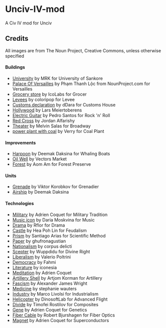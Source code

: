 # Unciv-IV-mod
A Civ IV mod for Unciv


## Credits

All images are from The Noun Project, Creative Commons, unless otherwise specified

#### Buildings

- [University](https://thenounproject.com/icon/university-2908697/) by MRK for University of Sankore
- [Palace Of Versailles](https://thenounproject.com/icon/palace-of-versailles-2322278/) by Phạm Thanh Lộc from NounProject.com for Versailles
- [Grocery store](https://thenounproject.com/icon/grocery-store-4116484/) by IcoLabs for Grocer
- [Levees](https://thenounproject.com/icon/levees-2381597/) by coloripop for Levee
- [Customs declaration](https://thenounproject.com/icon/customs-declaration-2002091/) by dDara for Customs House
- [Hollywood](https://thenounproject.com/icon/hollywood-4281633/) by Lars Meiertoberens
- [Electric Guitar](https://thenounproject.com/icon/electric-guitar-1029522/) by Pedro Santos for Rock 'n' Roll
- [Red Cross](https://thenounproject.com/icon/red-cross-2392034/) by Jordan Alfarishy
- [Theater](https://thenounproject.com/icon/theater-3402158/) by Melvin Salas for Broadway
- [power plant with coal](https://thenounproject.com/icon/power-plant-with-coal-2403687/) by Verry for Coal Plant

#### Improvements  

- [Harpoon](https://thenounproject.com/icon/harpoon-2152678/) by Deemak Daksina for Whaling Boats
- [Oil Well](https://thenounproject.com/icon/oil-well-2052285/) by Vectors Market
- [Forest](https://thenounproject.com/icon/forest-1335311/) by Aom Am for Forest Preserve

#### Units

- [Grenade](https://thenounproject.com/icon/grenade-1082454/) by Viktor Korobkov for Grenadier 
- [Airship](https://thenounproject.com/icon/airship-1696860/) by Deemak Daksina

#### Technologies

- [Military](https://thenounproject.com/icon/military-3969040/) by Adrien Coquet for Military Tradition
- [Music icon](https://thenounproject.com/icon/music-1735591/) by Daria Moskvina for Music
- [Drama](https://thenounproject.com/icon/theatre-drama-1131937/) by Rflor for Drama
- [Castle](https://thenounproject.com/icon/castle-668057/) by Hea Poh Lin for Feudalism
- [Prism](https://thenounproject.com/icon/prism-17108/) by Santiago Arias for Scientific Method
- [Paper](https://thenounproject.com/icon/paper-4574286/) by ghufronagustian
- [Nationalism](https://thenounproject.com/icon/nationalism-3098507/) by corpus delicti
- [Scepter](https://thenounproject.com/icon/scepter-4431536/) by Wuppdidu for Divine Right
- [Liberalism](https://thenounproject.com/icon/liberalism-1528359/) by Valerio Poltrini
- [Democracy](https://thenounproject.com/icon/democracy-2680240/) by Fahmi
- [Literature](https://thenounproject.com/icon/literature-1433796/) by iconesia
- [Meditation](https://thenounproject.com/icon/meditation-2821197/) by Adrien Coquet
- [Artillery Shell](https://thenounproject.com/icon/artillery-shell-827138/) by Artjom Korman for Artillery
- [Fascism](https://thenounproject.com/icon/fascism-59303/) by Alexander James Wright
- [Medicine](https://thenounproject.com/icon/medicine-11372/) by stephanie wauters
- [Industry](https://thenounproject.com/icon/industry-1608799/) by Marco Livolsi for Industrialism
- [Helicopter](https://thenounproject.com/icon/helicopter-1086351/) by DinosoftLab for Advanced Flight
- [Divide](https://thenounproject.com/icon/divide-1953996/) by Timofei Rostilov for Composites
- [Gene](https://thenounproject.com/icon/gene-4374639/) by Adrien Coquet for Genetics
- [Fiber Cable](https://thenounproject.com/icon/fiber-cable-904029/) by Robert Bjurshagen for Fiber Optics
- [Magnet](https://thenounproject.com/icon/magnet-2366943/) by Adrien Coquet for Superconductors
